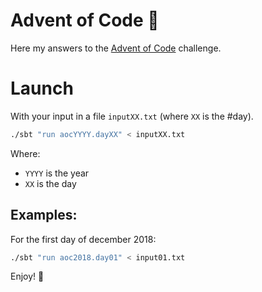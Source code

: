 # Advent of Code :evergreen_tree:

Here my answers to the [Advent of Code](https://adventofcode.com) challenge.

# Launch

With your input in a file `inputXX.txt` (where `XX` is the #day).

```bash
./sbt "run aocYYYY.dayXX" < inputXX.txt
```

Where:
 * `YYYY` is the year
 * `XX` is the day

## Examples:

For the first day of december 2018:

```bash
./sbt "run aoc2018.day01" < input01.txt
```

Enjoy! :evergreen_tree:
